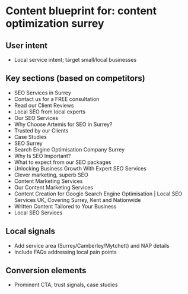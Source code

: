 # Content blueprint for: content optimization surrey

## User intent
- Local service intent; target small/local businesses

## Key sections (based on competitors)
- SEO Services in Surrey
- Contact us for a FREE consultation
- Read our Client Reviews
- Local SEO from local experts
- Our SEO Services
- Why Choose Artemis for SEO in Surrey?
- Trusted by our Clients
- Case Studies
- SEO Surrey
- Search Engine Optimisation Company Surrey
- Why Is SEO Important?
- What to expect from our SEO packages
- Unlocking Business Growth With Expert SEO Services
- Clever marketing, superb SEO
- Content Marketing Services
- Our Content Marketing Services
- Content Creation for Google Search Engine Optimisation | Local SEO Services UK, Covering Surrey, Kent and Nationwide
- Written Content Tailored to Your Business
- Local SEO Services

## Local signals
- Add service area (Surrey/Camberley/Mytchett) and NAP details
- Include FAQs addressing local pain points

## Conversion elements
- Prominent CTA, trust signals, case studies